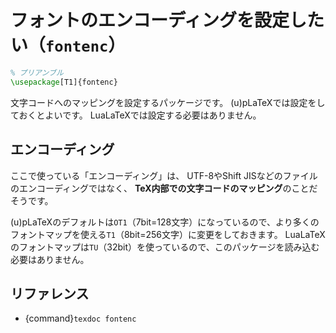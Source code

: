 # フォントのエンコーディングを設定したい（``fontenc``）

```latex
% プリアンブル
\usepackage[T1]{fontenc}
```

文字コードへのマッピングを設定するパッケージです。
(u)pLaTeXでは設定をしておくとよいです。
LuaLaTeXでは設定する必要はありません。

## エンコーディング

ここで使っている「エンコーディング」は、
UTF-8やShift JISなどのファイルのエンコーディングではなく、
**TeX内部での文字コードのマッピング**のことだそうです。

(u)pLaTeXのデフォルトは`OT1`（7bit=128文字）になっているので、より多くのフォントマップを使える`T1`（8bit=256文字）に変更をしておきます。
LuaLaTeXのフォントマップは`TU`（32bit）を使っているので、このパッケージを読み込む必要はありません。

## リファレンス

- {command}`texdoc fontenc`
